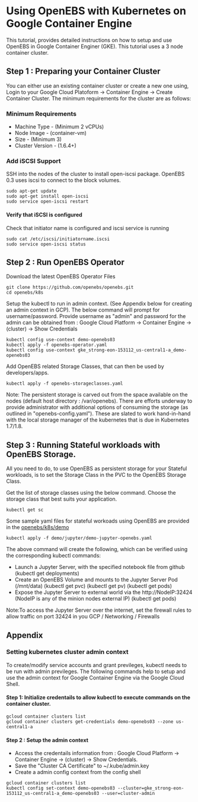 # Using OpenEBS with Kubernetes on Google Container Engine

This tutorial, provides detailed instructions on how to setup and use OpenEBS in Google Container Enginer (GKE). This tutorial uses a 3 node container cluster. 

## Step 1 : Preparing your Container Cluster 

You can either use an existing container cluster or create a new one using, Login to your Google Cloud Platoform -> Container Engine -> Create Container Cluster. The minimum requirements for the cluster are as follows:

### Minimum Requirements
- Machine Type - (Minimum 2 vCPUs)
- Node Image - (container-vm)
- Size - (Minimum 3)
- Cluster Version - (1.6.4+)

### Add iSCSI Support

SSH into the nodes of the cluster to install open-iscsi package. OpenEBS 0.3 uses iscsi to connect to the block volumes. 

```
sudo apt-get update
sudo apt-get install open-iscsi
sudo service open-iscsi restart
```

#### Verify that iSCSI is configured

Check that initiator name is configured and iscsi service is running
```
sudo cat /etc/iscsi/initiatorname.iscsi
sudo service open-iscsi status
```

## Step 2 : Run OpenEBS Operator

Download the latest OpenEBS Operator Files
```
git clone https://github.com/openebs/openebs.git
cd openebs/k8s
```

Setup the kubectl to run in admin context. (See Appendix below for creating an admin context in GCP). The below command will prompt for username/password. Provide username as "admin" and password for the admin can be obtained from : Google Cloud Platform -> Container Engine -> (cluster) -> Show Credentials
```
kubectl config use-context demo-openebs03
kubectl apply -f openebs-operator.yaml
kubectl config use-context gke_strong-eon-153112_us-central1-a_demo-openebs03
```

Add OpenEBS related Storage Classes, that can then be used by developers/apps. 

```
kubectl apply -f openebs-storageclasses.yaml
```

Note: The persistent storage is carved out from the space available on the nodes (default host directory : /var/openebs). There are efforts underway to provide administrator with additional options of consuming the storage (as outlined in "openebs-config.yaml"). These are slated to work hand-in-hand with the local storage manager of the kubernetes that is due in Kubernetes 1.7/1.8. 

## Step 3 : Running Stateful workloads with OpenEBS Storage. 

All you need to do, to use OpenEBS as persistent storage for your Stateful workloads, is to set the Storage Class in the PVC to the OpenEBS Storage Class.

Get the list of storage classes using the below command. Choose the storage class that best suits your application. 

```
kubectl get sc
```

Some sample yaml files for stateful workoads using OpenEBS are provided in the [openebs/k8s/demo](https://github.com/openebs/openebs/tree/master/k8s/demo)

```
kubectl apply -f demo/jupyter/demo-jupyter-openebs.yaml
```
The above command will create the following, which can be verified using the corresponding kubectl commands:
- Launch a Jupyter Server, with the specified notebook file from github
  (kubectl get deployments)
- Create an OpenEBS Volume and mounts to the Jupyter Server Pod (/mnt/data)
  (kubectl get pvc)
  (kubectl get pv)
  (kubectl get pods)
- Expose the Jupyter Server to external world via the http://NodeIP:32424 (NodeIP is any of the minion nodes external IP)
  (kubectl get pods)

Note:To access the Jupyter Server over the internet, set the firewall rules to allow traffic on port 32424 in you GCP / Networking / Firewalls



## Appendix

### Setting kubernetes cluster admin context

To create/modify service accounts and grant previleges, kubectl needs to be run with admin previleges. The following commands help to setup and use the admin context for Google Container Engine via the Google Cloud Shell. 

#### Step 1: Initialize credentails to allow kubectl to execute commands on the container cluster. 
```
gcloud container clusters list
gcloud container clusters get-credentials demo-openebs03 --zone us-central1-a
```

#### Step 2 : Setup the admin context

- Access the credentails information from : Google Cloud Platform -> Container Engine -> (cluster) -> Show Credentials. 
- Save the "Cluster CA Certificate" to ~/.kube/admin.key
- Create a admin config context from the config shell
```
gcloud container clusters list
kubectl config set-context demo-openebs03 --cluster=gke_strong-eon-153112_us-central1-a_demo-openebs03 --user=cluster-admin
```







